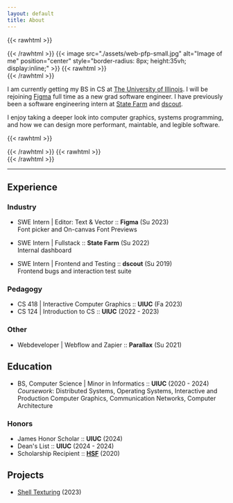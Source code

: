 ```yaml
---
layout: default
title: About
---
```


{{< rawhtml  >}}
<link href="./assets/wrapper.css" rel="stylesheet">
<div class="bounding">
{{< /rawhtml >}}
{{< image src="./assets/web-pfp-small.jpg" alt="Image of me" position="center" style="border-radius: 8px; height:35vh; display:inline;" >}}
{{< rawhtml  >}}
<div class="description">
{{< /rawhtml >}}

I am currently getting my BS in CS at [The University of Illinois](https://cs.illinois.edu/). I will be rejoining [Figma](https://www.figma.com/about/) full time as a new grad software engineer. I have previously been a software engineering intern at [State Farm](https://rdc.statefarm/) and [dscout](https://dscout.com/).

I enjoy taking a deeper look into computer graphics, systems programming, and how we can design more performant, maintable, and legible software.

{{< rawhtml  >}}
</div>
{{< /rawhtml >}}
{{< rawhtml  >}}
</div>
{{< /rawhtml >}}

---

## Experience

### Industry
- SWE Intern | Editor: Text & Vector :: **Figma** (Su 2023)  
Font picker and On-canvas Font Previews

- SWE Intern | Fullstack :: **State Farm** (Su 2022)  
Internal dashboard

- SWE Intern | Frontend and Testing :: **dscout** (Su 2019)  
Frontend bugs and interaction test suite

### Pedagogy
- CS 418 | Interactive Computer Graphics :: **UIUC** (Fa 2023)
- CS 124 | Introduction to CS :: **UIUC** (2022 - 2023)

### Other
- Webdeveloper | Webflow and Zapier :: **Parallax** (Su 2021)

## Education
- BS, Computer Science | Minor in Informatics :: **UIUC** (2020 - 2024)  
*Coursework*: Distributed Systems, Operating Systems, Interactive and Production Computer Graphics, Communication Networks, Computer Architecture

### Honors
- James Honor Scholar :: **UIUC** (2024)
- Dean's List :: **UIUC** (2024 - 2024)
- Scholarship Recipient :: [**HSF**](https://www.hsf.net/) (2020) 

## Projects
- [Shell Texturing](/projects/shell-texturing/) (2023)